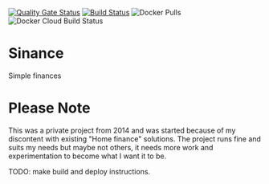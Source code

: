 [![Quality Gate Status](https://sonarcloud.io/api/project_badges/measure?project=maartenvana_sinance&metric=alert_status)](https://sonarcloud.io/dashboard?id=maartenvana_sinance)
[![Build Status](https://dev.azure.com/maartenvanarem/Sinance/_apis/build/status/Sinance-CI?branchName=master)](https://dev.azure.com/maartenvanarem/Sinance/_build/latest?definitionId=2&branchName=master)
![Docker Pulls](https://img.shields.io/docker/pulls/maartenvana/sinance)
![Docker Cloud Build Status](https://img.shields.io/docker/cloud/build/maartenvana/sinance)

# Sinance
Simple finances

# Please Note
This was a private project from 2014 and was started because of my discontent with existing "Home finance" solutions. The project runs fine and suits my needs but maybe not others, it needs more work and experimentation to become what I want it to be.

TODO: make build and deploy instructions.
